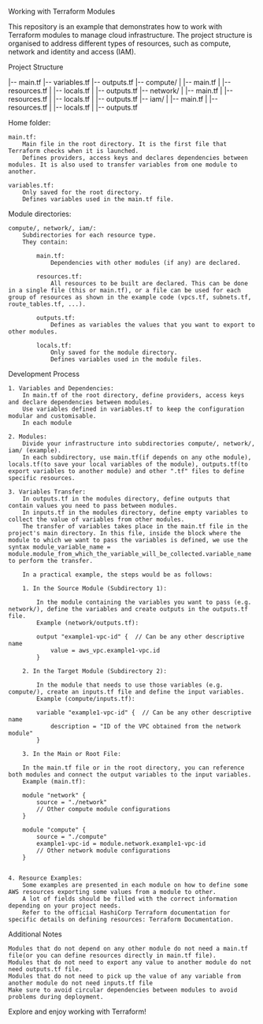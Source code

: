 Working with Terraform Modules

This repository is an example that demonstrates how to work with Terraform modules to manage cloud infrastructure. The project structure is organised to address different types of resources, such as compute, network and identity and access (IAM).

Project Structure

|-- main.tf
|-- variables.tf
|-- outputs.tf
|-- compute/
|   |-- main.tf
|   |-- resources.tf
|   |-- locals.tf
|   |-- outputs.tf
|-- network/
|   |-- main.tf
|   |-- resources.tf
|   |-- locals.tf
|   |-- outputs.tf
|-- iam/
|   |-- main.tf
|   |-- resources.tf
|   |-- locals.tf
|   |-- outputs.tf

Home folder:

    main.tf:
        Main file in the root directory. It is the first file that Terraform checks when it is launched.
        Defines providers, access keys and declares dependencies between modules. It is also used to transfer variables from one module to another.

    variables.tf:
        Only saved for the root directory.
        Defines variables used in the main.tf file.


Module directories:

    compute/, network/, iam/:
        Subdirectories for each resource type.
        They contain:
        
            main.tf:
                Dependencies with other modules (if any) are declared.

            resources.tf:
                All resources to be built are declared. This can be done in a single file (this or main.tf), or a file can be used for each group of resources as shown in the example code (vpcs.tf, subnets.tf, route_tables.tf, ...).
            
            outputs.tf:
                Defines as variables the values that you want to export to other modules.
            
            locals.tf:
                Only saved for the module directory.
                Defines variables used in the module files.

Development Process

    1. Variables and Dependencies:
        In main.tf of the root directory, define providers, access keys and declare dependencies between modules.
        Use variables defined in variables.tf to keep the configuration modular and customisable.
        In each module

    2. Modules:
        Divide your infrastructure into subdirectories compute/, network/, iam/ (example).
        In each subdirectory, use main.tf(if depends on any othe module), locals.tf(to save your local variables of the module), outputs.tf(to export variables to another module) and other ".tf" files to define specific resources.

    3. Variables Transfer:
        In outputs.tf in the modules directory, define outputs that contain values you need to pass between modules.
        In inputs.tf in the modules directory, define empty variables to collect the value of variables from other modules.
        The transfer of variables takes place in the main.tf file in the project's main directory. In this file, inside the block where the module to which we want to pass the variables is defined, we use the syntax module_variable_name = module.module_from_which_the_variable_will_be_collected.variable_name to perform the transfer.
        
        In a practical example, the steps would be as follows:
    
        1. In the Source Module (Subdirectory 1):

            In the module containing the variables you want to pass (e.g. network/), define the variables and create outputs in the outputs.tf file.
            Example (network/outputs.tf):

            output "example1-vpc-id" {  // Can be any other descriptive name
                value = aws_vpc.example1-vpc.id
            }

        2. In the Target Module (Subdirectory 2):

            In the module that needs to use those variables (e.g. compute/), create an inputs.tf file and define the input variables.
            Example (compute/inputs.tf):

            variable "example1-vpc-id" {  // Can be any other descriptive name
                description = "ID of the VPC obtained from the network module"
            }

        3. In the Main or Root File:

        In the main.tf file or in the root directory, you can reference both modules and connect the output variables to the input variables.
        Example (main.tf):

        module "network" {
            source = "./network"
            // Other compute module configurations
        }

        module "compute" {
            source = "./compute"
            example1-vpc-id = module.network.example1-vpc-id
            // Other network module configurations
        }


    4. Resource Examples:
        Some examples are presented in each module on how to define some AWS resources exporting some values from a module to other.
        A lot of fields should be filled with the correct information depending on your project needs.
        Refer to the official HashiCorp Terraform documentation for specific details on defining resources: Terraform Documentation.

Additional Notes

    Modules that do not depend on any other module do not need a main.tf file(or you can define resources directly in main.tf file).
    Modules that do not need to export any value to another module do not need outputs.tf file.
    Modules that do not need to pick up the value of any variable from another module do not need inputs.tf file
    Make sure to avoid circular dependencies between modules to avoid problems during deployment.
    

Explore and enjoy working with Terraform!